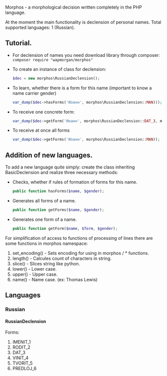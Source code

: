 Morphos - a morphological decision written completely in the PHP language.

At the moment the main functionality is declension of personal names.
Total supported languages: 1 (Russian).

## Tutorial.
* For declension of names you need download library through composer:
    `composer require "wapmorgan/morphos"`
* To create an instance of class for declension:
    ```php
    $dec = new morphos\RussianDeclension();
    ```

* To learn, whether there is a form for this name (important to know a name carrier gender)
    ```php
    var_dump($dec->hasForms('Иоанн', morphos\RussianDeclension::MAN))); //true
    ```

* To receive one concrete form:
    ```php
    var_dump($dec->getForm('Иоанн', morphos\RussianDeclension::DAT_3, morphos\RussianDeclension::MAN)); // Иоанна
    ```

* To receive at once all forms
    ```php
    var_dump($dec->getForms('Иоанн', morphos\RussianDeclension::MAN));
    ```

## Addition of new languages.
To add a new language quite simply: create the class inheriting BasicDeclension and realize three necessary methods:

* Checks, whether if rules of formation of forms for this name.
  ```php
  public function hasForms($name, $gender);
  ```


* Generates all forms of a name.
  ```php
  public function getForms($name, $gender);
  ```


* Generates one form of a name.
  ```php
  public function getForm($name, $form, $gender);
  ```


For simplification of access to functions of processing of lines there are some functions in morphos namespace:
1. set_encoding() - Sets encoding for using in morphos / * functions.
2. length() - Calcules count of characters in string.
3. slice() - Slices string like python.
4. lower() - Lower case.
5. upper() - Upper case.
6. name() - Name case. (ex: Thomas Lewis)

## Languages
### Russian
#### RussianDeclension
Forms:

1. IMENIT_1
2. RODIT_2
3. DAT_3
4. VINIT_4
5. TVORIT_5
6. PREDLOJ_6
